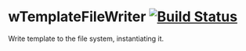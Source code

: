 # wTemplateFileWriter [![Build Status](https://travis-ci.org/Wandalen/wTemplateFileWriter.svg?branch=master)](https://travis-ci.org/Wandalen/wTemplateFileWriter)

Write template to the file system, instantiating it.















